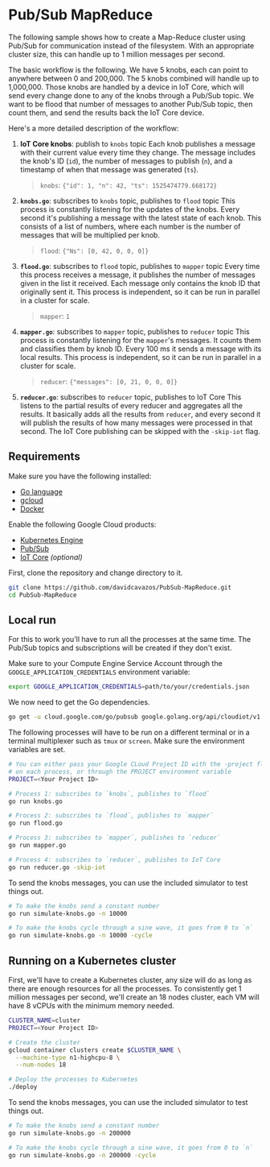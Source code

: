 # Pub/Sub MapReduce
The following sample shows how to create a Map-Reduce cluster using Pub/Sub for communication instead of the filesystem. With an appropriate cluster size, this can handle up to 1 million messages per second.

The basic workflow is the following. We have 5 knobs, each can point to anywhere between 0 and 200,000. The 5 knobs combined will handle up to 1,000,000. Those knobs are handled by a device in IoT Core, which will send every change done to any of the knobs through a Pub/Sub topic. We want to be flood that number of messages to another Pub/Sub topic, then count them, and send the results back the IoT Core device.

Here's a more detailed description of the workflow:
1. **IoT Core knobs**: publish to `knobs` topic
   Each knob publishes a message with their current value every time they change. The message includes the knob's ID (`id`), the number of messages to publish (`n`), and a timestamp of when that message was generated (`ts`).
   > `knobs`: `{"id": 1, "n": 42, "ts": 1525474779.668172}`

2. **`knobs.go`**: subscribes to `knobs` topic, publishes to `flood` topic
   This process is constantly listening for the updates of the knobs. Every second it's publishing a message with the latest state of each knob. This consists of a list of numbers, where each number is the number of messages that will be multiplied per knob.
   > `flood`: `{"Ns": [0, 42, 0, 0, 0]}`
   
3. **`flood.go`**: subscribes to `flood` topic, publishes to `mapper` topic
   Every time this process receives a message, it publishes the number of messages given in the list it received. Each message only contains the knob ID that originally sent it. This process is independent, so it can be run in parallel in a cluster for scale.
   > `mapper`: `1`

4. **`mapper.go`**: subscribes to `mapper` topic, publishes to `reducer` topic
   This process is constantly listening for the `mapper`'s messages. It counts them and classifies them by knob ID. Every 100 ms it sends a message with its local results. This process is independent, so it can be run in parallel in a cluster for scale.
   > `reducer`: `{"messages": [0, 21, 0, 0, 0]}`

5. **`reducer.go`**: subscribes to `reducer` topic, publishes to IoT Core
   This listens to the partial results of every reducer and aggregates all the results. It basically adds all the results from `reducer`, and every second it will publish the results of how many messages were processed in that second. The IoT Core publishing can be skipped with the `-skip-iot` flag.

## Requirements
Make sure you have the following installed:
- [Go language](https://golang.org/doc/install#install)
- [gcloud](https://cloud.google.com/sdk/downloads)
- [Docker](https://docs.docker.com/install/)

Enable the following Google Cloud products:
- [Kubernetes Engine](https://pantheon.corp.google.com/kubernetes)
- [Pub/Sub](https://pantheon.corp.google.com/cloudpubsub)
- [IoT Core](https://pantheon.corp.google.com/iot) *(optional)*

First, clone the repository and change directory to it.
```bash
git clone https://github.com/davidcavazos/PubSub-MapReduce.git
cd PubSub-MapReduce
```

## Local run
For this to work you'll have to run all the processes at the same time. The Pub/Sub topics and subscriptions will be created if they don't exist.

Make sure to your Compute Engine Service Account through the `GOOGLE_APPLICATION_CREDENTIALS` environment variable:
```bash
export GOOGLE_APPLICATION_CREDENTIALS=path/to/your/credentials.json
```

We now need to get the Go dependencies.
```bash
go get -u cloud.google.com/go/pubsub google.golang.org/api/cloudiot/v1
```

The following processes will have to be run on a different terminal or in a terminal multiplexer such as `tmux` or `screen`. Make sure the environment variables are set.
```bash
# You can either pass your Google CLoud Project ID with the -project flag
# on each process, or through the PROJECT environment variable
PROJECT=<Your Project ID>

# Process 1: subscribes to `knobs`, publishes to `flood`
go run knobs.go

# Process 2: subscribes to `flood`, publishes to `mapper`
go run flood.go

# Process 3: subscribes to `mapper`, publishes to `reducer`
go run mapper.go

# Process 4: subscribes to `reducer`, publishes to IoT Core
go run reducer.go -skip-iot
```

To send the knobs messages, you can use the included simulator to test things out.
```bash
# To make the knobs send a constant number
go run simulate-knobs.go -n 10000

# To make the knobs cycle through a sine wave, it goes from 0 to `n`
go run simulate-knobs.go -n 10000 -cycle
```

## Running on a Kubernetes cluster
First, we'll have to create a Kubernetes cluster, any size will do as long as there are enough resources for all the processes. To consistently get 1 million messages per second, we'll create an 18 nodes cluster, each VM will have 8 vCPUs with the minimum memory needed.
```bash
CLUSTER_NAME=cluster
PROJECT=<Your Project ID>

# Create the cluster
gcloud container clusters create $CLUSTER_NAME \
  --machine-type n1-highcpu-8 \
  --num-nodes 18

# Deploy the processes to Kubernetes
./deploy
```

To send the knobs messages, you can use the included simulator to test things out.
```bash
# To make the knobs send a constant number
go run simulate-knobs.go -n 200000

# To make the knobs cycle through a sine wave, it goes from 0 to `n`
go run simulate-knobs.go -n 200000 -cycle
```
